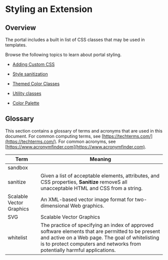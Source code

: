 
<a name="styling-an-extension"></a>
# Styling an Extension

<a name="styling-an-extension-overview"></a>
## Overview

The portal includes a built in list of CSS classes that may be used in templates.

Browse the following topics to learn about portal styling.

* [Adding Custom CSS](portalfx-style-guide-custom-css-file.md)

* [Style sanitization](portalfx-style-guide-style-sanitization.md)

* [Themed Color Classes](portalfx-style-guide-themed-color-classes.md)

* [Utility classes](portalfx-style-guide-utility-classes.md)

* [Color Palette](portalfx-style-guide-color-palette.md)


<!--
 gitdown": "include-file", "file": "../templates/portalfx-extensions-bp-style-guide.md"}
-->

<a name="styling-an-extension-glossary"></a>
## Glossary

 This section contains a glossary of terms and acronyms that are used in this document. For common computing terms, see [https://techterms.com/](https://techterms.com/). For common acronyms, see [https://www.acronymfinder.com](https://www.acronymfinder.com).

| Term                 | Meaning |
| ---                  | --- |
| sandbox | |
| sanitize             | Given a list of acceptable elements, attributes, and CSS properties, **Sanitize** removeS all unacceptable HTML and CSS from a string.  |
| Scalable Vector Graphics | An XML-based vector image format for two-dimensional Web graphics. |
| SVG | Scalable Vector Graphics |
| whitelist | The practice of specifying an index of approved software elements  that are permitted to be present and active on a Web page. The goal of whitelisting is to protect computers and networks from potentially harmful applications.  |


